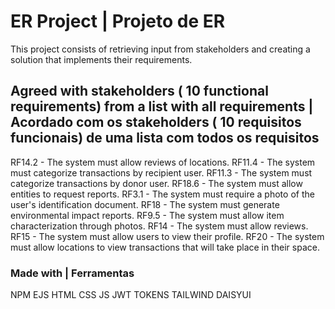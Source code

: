 # ER Project | Projeto de ER

This project consists of retrieving input from stakeholders and creating a solution that implements their requirements.

## Agreed with stakeholders ( 10 functional requirements) from a list with all requirements | Acordado com os stakeholders ( 10 requisitos funcionais) de uma lista com todos os requisitos

RF14.2 - The system must allow reviews of locations.
RF11.4 - The system must categorize transactions by recipient user.
RF11.3 - The system must categorize transactions by donor user.
RF18.6 - The system must allow entities to request reports.
RF3.1 - The system must require a photo of the user's identification document.
RF18 - The system must generate environmental impact reports.
RF9.5 - The system must allow item characterization through photos.
RF14 - The system must allow reviews.
RF15 - The system must allow users to view their profile.
RF20 - The system must allow locations to view transactions that will take place in their space.



### Made with | Ferramentas

NPM
EJS
HTML
CSS
JS
JWT TOKENS
TAILWIND
DAISYUI
